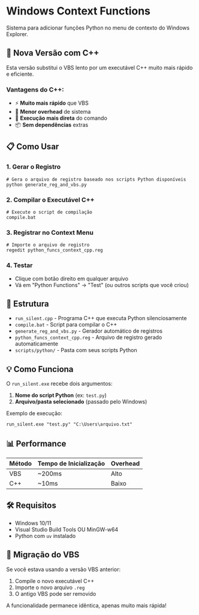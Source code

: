 # Windows Context Functions

Sistema para adicionar funções Python no menu de contexto do Windows Explorer.

## 🚀 Nova Versão com C++

Esta versão substitui o VBS lento por um executável C++ muito mais rápido e eficiente.

### Vantagens do C++:

- ⚡ **Muito mais rápido** que VBS
- 🔧 **Menor overhead** de sistema
- 🎯 **Execução mais direta** do comando
- 📦 **Sem dependências** extras

## 📋 Como Usar

### 1. Gerar o Registro

```batch
# Gera o arquivo de registro baseado nos scripts Python disponíveis
python generate_reg_and_vbs.py
```

### 2. Compilar o Executável C++

```batch
# Execute o script de compilação
compile.bat
```

### 3. Registrar no Context Menu

```batch
# Importe o arquivo de registro
regedit python_funcs_context_cpp.reg
```

### 4. Testar

- Clique com botão direito em qualquer arquivo
- Vá em "Python Functions" → "Test" (ou outros scripts que você criou)

## 🔧 Estrutura

- `run_silent.cpp` - Programa C++ que executa Python silenciosamente
- `compile.bat` - Script para compilar o C++
- `generate_reg_and_vbs.py` - Gerador automático de registros
- `python_funcs_context_cpp.reg` - Arquivo de registro gerado automaticamente
- `scripts/python/` - Pasta com seus scripts Python

## 💡 Como Funciona

O `run_silent.exe` recebe dois argumentos:

1. **Nome do script Python** (ex: `test.py`)
2. **Arquivo/pasta selecionado** (passado pelo Windows)

Exemplo de execução:

```
run_silent.exe "test.py" "C:\Users\arquivo.txt"
```

## 📊 Performance

| Método | Tempo de Inicialização | Overhead |
| ------ | ---------------------- | -------- |
| VBS    | ~200ms                 | Alto     |
| C++    | ~10ms                  | Baixo    |

## 🛠️ Requisitos

- Windows 10/11
- Visual Studio Build Tools OU MinGW-w64
- Python com `uv` instalado

## 📝 Migração do VBS

Se você estava usando a versão VBS anterior:

1. Compile o novo executável C++
2. Importe o novo arquivo `.reg`
3. O antigo VBS pode ser removido

A funcionalidade permanece idêntica, apenas muito mais rápida!
